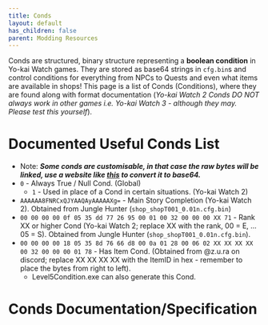 ```yaml
---
title: Conds
layout: default
has_children: false
parent: Modding Resources
---
```


Conds are structured, binary structure representing a **boolean condition** in Yo-kai Watch games. They are stored as base64 strings in `cfg.bin`s and control conditions for everything from NPCs to Quests and even what items are available in shops!
This page is a list of Conds (Conditions), where they are found along with format documentation (*Yo-kai Watch 2 Conds DO NOT always work in other games i.e. Yo-kai Watch 3 - although they may. Please test this yourself*).

# Documented Useful Conds List
* Note: ***Some conds are customisable, in that case the raw bytes will be linked, use a website like [this](https://cryptii.com/pipes/hex-to-base64) to convert it to base64.***
* `0` - Always True / Null Cond. (Global)
  * `1` - Used in place of a Cond in certain situations. (Yo-kai Watch 2)
* `AAAAAA8FNRCxQJYAAQAyAAAAAXg=` - Main Story Completion (Yo-kai Watch 2). Obtained from Jungle Hunter (`shop_shopT001_0.01n.cfg.bin`)
* `00 00 00 00 0f 05 35 dd 77 26 95 00 01 00 32 00 00 00 XX 71` - Rank XX or higher Cond (Yo-kai Watch 2; replace XX with the rank, 00 = E, ... 05 = S). Obtained from Jungle Hunter (`shop_shopT001_0.01n.cfg.bin`).
* `00 00 00 00 18 05 35 8d 76 66 d8 00 0a 01 28 00 06 02 XX XX XX XX 00 32 00 00 00 01 78` - Has Item Cond. (Obtained from @z.u.ra on discord; replace XX XX XX XX with the ItemID in hex - remember to place the bytes from right to left).
  * Level5Condition.exe can also generate this Cond.

 # Conds Documentation/Specification
